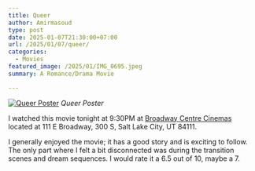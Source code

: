 ```yaml
---
title: Queer
author: Amirmasoud
type: post
date: 2025-01-07T21:30:00+07:00
url: /2025/01/07/queer/
categories:
  - Movies
featured_image: /2025/01/IMG_0695.jpeg
summary: A Romance/Drama Movie

---
```


[![Queer Poster](/2025/01/IMG_0695.jpeg)](/2025/01/IMG_0695.jpeg)
*Queer Poster*

I watched this movie tonight at 9:30PM at [Broadway Centre Cinemas](https://maps.app.goo.gl/2NER7PANR3nRxJms8) located at 111 E Broadway, 300 S, Salt Lake City, UT 84111.

I generally enjoyed the movie; it has a good story and is exciting to follow. The only part where I felt a bit disconnected was during the transition scenes and dream sequences. I would rate it a 6.5 out of 10, maybe a 7.
